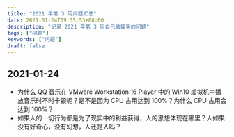 ```yaml
---
title: "2021 年第 3 周问题汇总"
date: 2021-01-24T09:35:53+08:00
description: "记录 2021 年第 3 周自己脑袋里的问题"
tags: ["问题"]
keywords: ["问题"]
draft: false
---
```


## 2021-01-24

- 为什么 QQ 音乐在 VMware Workstation 16 Player 中的 Win10 虚拟机中播放音乐时不时卡顿呢？是不是因为 CPU 占用达到 100%？为什么 CPU 占用会达到 100%？
- 如果人的一切行为都是为了现实中的利益获得，人的思想体现在哪里？人如果没有好奇心，没有幻想，人还是人吗？
